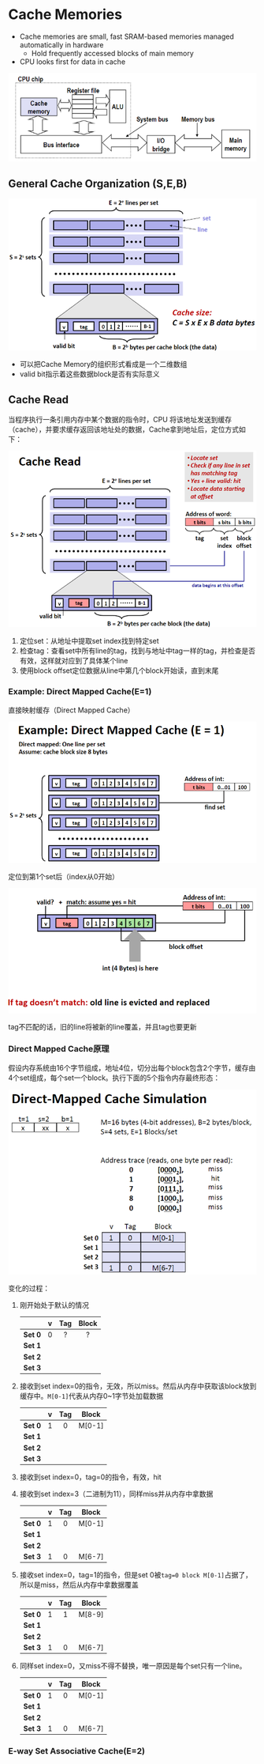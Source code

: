 # Cache Memories

- Cache memories are small, fast SRAM-based memories managed automatically in hardware
  - Hold frequently accessed blocks of main memory
- CPU looks first for data in cache

![cache-memories](12-Cache-Memories/2022-04-22_221529.png)

## General Cache Organization (S,E,B)

![organization](12-Cache-Memories/2022-04-22_221928.png)

- 可以把Cache Memory的组织形式看成是一个二维数组
- valid bit指示着这些数据block是否有实际意义

## Cache Read

当程序执行一条引用内存中某个数据的指令时，CPU 将该地址发送到缓存（cache），并要求缓存返回该地址处的数据，Cache拿到地址后，定位方式如下：

![png](12-Cache-Memories/2022-04-22_222707.png)

1. 定位set：从地址中提取set index找到特定set
2. 检查tag：查看set中所有line的tag，找到与地址中tag一样的tag，并检查是否有效，这样就对应到了具体某个line
3. 使用block offset定位数据从line中第几个block开始读，直到末尾

### Example: Direct Mapped Cache(E=1)

直接映射缓存（Direct Mapped Cache）

![png](12-Cache-Memories/2022-04-22_234551.png)

定位到第1个set后（index从0开始）

![png](12-Cache-Memories/2022-04-22_234848.png)

tag不匹配的话，旧的line将被新的line覆盖，并且tag也要更新

### Direct Mapped Cache原理

假设内存系统由16个字节组成，地址4位，切分出每个block包含2个字节，缓存由4个set组成，每个set一个block。执行下面的5个指令内存最终形态：

![png](12-Cache-Memories/2022-04-22_235733.png)

变化的过程：

1. 刚开始处于默认的情况

    |     | v | Tag | Block |
    | :--: | :--: | :---: | :--: |
    |  **Set 0**  | 0 |  ?  | ? |
    | **Set 1** |      |       |  |
    | **Set 2** |      |       |  |
    | **Set 3** |      |       |  |

2. 接收到set index=0的指令，无效，所以miss。然后从内存中获取该block放到缓存中。`M[0-1]`代表从内存0~1字节处加载数据

    |     | v | Tag | Block |
    | :--: | :--: | :---: | :--: |
    |  **Set 0**  | 1 |  0  | M[0-1] |
    | **Set 1** |      |       |  |
    | **Set 2** |      |       |  |
    | **Set 3** |      |       |  |

3. 接收到set index=0，tag=0的指令，有效，hit

4. 接收到set index=3（二进制为11），同样miss并从内存中拿数据

    |     | v | Tag | Block |
    | :--: | :--: | :---: | :--: |
    |  **Set 0**  | 1 |  0  | M[0-1] |
    | **Set 1** |      |       |  |
    | **Set 2** |      |       |  |
    | **Set 3** | 1 | 0 | M[6-7] |

5. 接收set index=0，tag=1的指令，但是set 0被`tag=0 block M[0-1]`占据了，所以是miss，然后从内存中拿数据覆盖

    |     | v | Tag | Block |
    | :--: | :--: | :---: | :--: |
    |  **Set 0**  | 1 |  1  | M[8-9] |
    | **Set 1** |      |       |  |
    | **Set 2** |      |       |  |
    | **Set 3** | 1 | 0 | M[6-7] |

6. 同样set index=0，又miss不得不替换，唯一原因是每个set只有一个line。

    |     | v | Tag | Block |
    | :--: | :--: | :---: | :--: |
    |  **Set 0**  | 1 |  0  | M[0-1] |
    | **Set 1** |      |       |  |
    | **Set 2** |      |       |  |
    | **Set 3** | 1 | 0 | M[6-7] |

### E-way Set Associative Cache(E=2)

